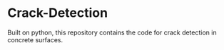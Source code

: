 # Crack-Detection
Built on python, this repository contains the code for crack detection in concrete surfaces. 
